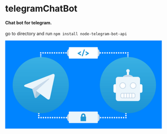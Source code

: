 # telegramChatBot
#### Chat bot for telegram. 



go to directory and run `npm install node-telegram-bot-api`

![](https://github.com/rohitsaini1196/telegramChatBot/blob/master/telegramChatBot/telegram.png)
